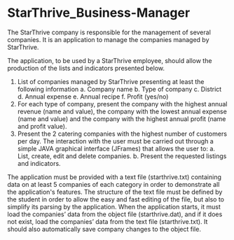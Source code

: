 # StarThrive_Business-Manager
The StarThrive company is responsible for the management of several companies. It is an application to manage the companies managed by StarThrive.

The application, to be used by a StarThrive employee, should allow the production of the lists
and indicators presented below.
1. List of companies managed by StarThrive presenting at least the following information
a. Company name
b. Type of company
c. District
d. Annual expense
e. Annual recipe
f. Profit (yes/no)
2. For each type of company, present the company with the highest annual revenue
(name and value), the company with the lowest annual expense (name and value) and
the company with the highest annual profit (name and profit value).
3. Present the 2 catering companies with the highest number of customers per day.
The interaction with the user must be carried out through a simple JAVA graphical interface
(JFrames) that allows the user to:
a. List, create, edit and delete companies.
b. Present the requested listings and indicators.

The application must be provided with a text file (starthrive.txt) containing data on at least 5
companies of each category in order to demonstrate all the application's features. The
structure of the text file must be defined by the student in order to allow the easy and fast
editing of the file, but also to simplify its parsing by the application. When the application
starts, it must load the companies’ data from the object file (starthrive.dat), and if it does not
exist, load the companies’ data from the text file (starthrive.txt). It should also automatically
save company changes to the object file.

